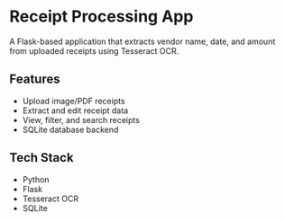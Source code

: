 # Receipt Processing App

A Flask-based application that extracts vendor name, date, and amount from uploaded receipts using Tesseract OCR.

## Features
- Upload image/PDF receipts
- Extract and edit receipt data
- View, filter, and search receipts
- SQLite database backend

## Tech Stack
- Python
- Flask
- Tesseract OCR
- SQLite
